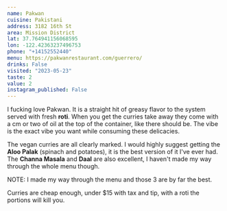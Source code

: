 ```yaml
---
name: Pakwan
cuisine: Pakistani
address: 3182 16th St
area: Mission District
lat: 37.764941156068595
lon: -122.42363237496753
phone: "+14152552440"
menu: https://pakwanrestaurant.com/guerrero/
drinks: False
visited: "2023-05-23"
taste: 2
value: 2
instagram_published: False
---
```


I fucking love Pakwan. It is a straight hit of greasy flavor to the system served with fresh **roti**. When you get the curries take away they come with a cm or two of oil at the top of the container, like there should be. The vibe is the exact vibe you want while consuming these delicacies.

The vegan curries are all clearly marked. I would highly suggest getting the **Aloo Palak** (spinach and potatoes), it is the best version of it I've ever had. The **Channa Masala** and **Daal** are also excellent, I haven't made my way through the whole menu though. 

NOTE: I made my way through the menu and those 3 are by far the best.

Curries are cheap enough, under $15 with tax and tip, with a roti the portions will kill you.
